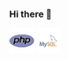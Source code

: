 ### Hi there 👋

<!--
**Dawid-Czyzewski/Dawid-Czyzewski** is a ✨ _special_ ✨ repository because its `README.md` (this file) appears on your GitHub profile.
-->
<div>
<a title="PHP">
    <img width="45" src="https://raw.githubusercontent.com/github/explore/master/topics/php/php.png">
</a>
<a title="MYSQL">
    <img width="45" src="https://raw.githubusercontent.com/github/explore/master/topics/mysql/mysql.png">
</a>
</div>
